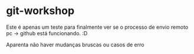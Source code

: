 # git-workshop

Este é apenas um teste para finalmente ver se o processo de envio remoto pc -> github está funcionando.
:D

Aparenta não haver mudanças bruscas ou casos de erro